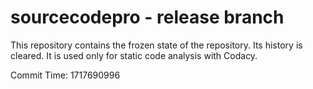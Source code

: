 # sourcecodepro - release branch

This repository contains the frozen state of the repository.
Its history is cleared. It is used only for static code
analysis with Codacy.

Commit Time: 1717690996